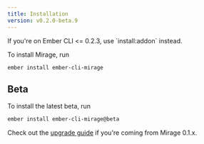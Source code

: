 ```yaml
---
title: Installation
version: v0.2.0-beta.9
---
```


<aside class='Docs-page__aside'>
    <p>If you're on Ember CLI <= 0.2.3, use `install:addon` instead.</p>
</aside>

To install Mirage, run

```
ember install ember-cli-mirage
```


## Beta

To install the latest beta, run

```sh
ember install ember-cli-mirage@beta
```

Check out the [upgrade guide](../upgrading/#x--02-upgrade-guide) if you're coming from Mirage 0.1.x.
